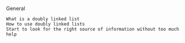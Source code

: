 General

	What is a doubly linked list
	How to use doubly linked lists
	Start to look for the right source of information without too much help
